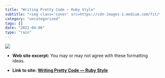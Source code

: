 ```yaml
---
title: "Writing Pretty Code — Ruby Style"
subtitle: "<img class='cover' src=https://cdn-images-1.medium.com/fit/t/1258/902/1*43BRKiUS9U_Myhu2K-u6rA.png>"
category: "uncategorized"
tags: []
date: "2021-04-06"
type: "rain"
---
```

<img class="cover" src=https://cdn-images-1.medium.com/fit/t/1258/902/1*43BRKiUS9U_Myhu2K-u6rA.png>



* **Web site excerpt:** You may or may not agree with these formatting ideas.

* **Link to site:** **[Writing Pretty Code — Ruby Style](https://link.medium.com/sh1b16Nap0)**